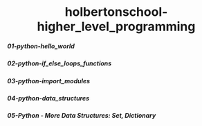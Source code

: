 <h1 align = "center"> holbertonschool-higher_level_programming</h1>
<h5>01-python-hello_world</h5>
<h5>02-python-if_else_loops_functions</h5>
<h5>03-python-import_modules</h5>
<h5>04-python-data_structures</h5>
<h5>05-Python - More Data Structures: Set, Dictionary</h5>
